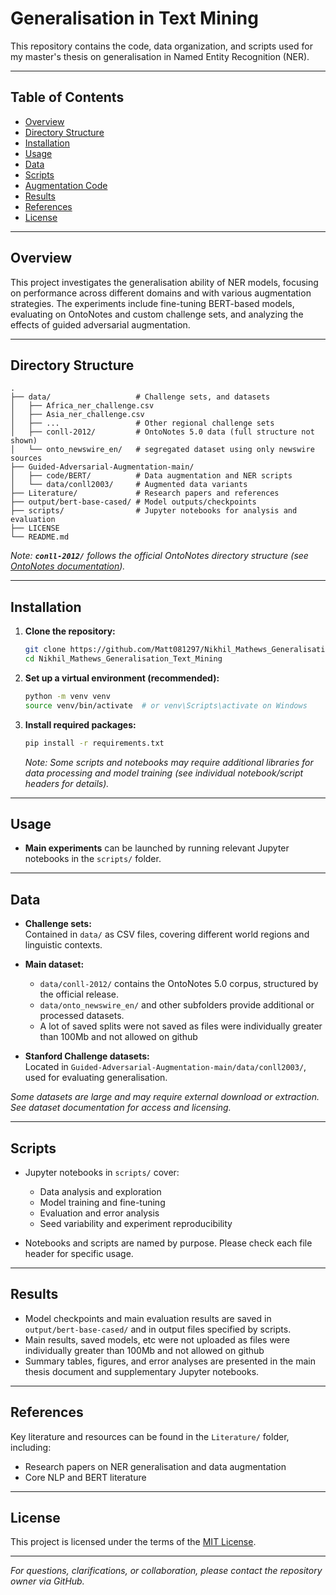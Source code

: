 # Generalisation in Text Mining

This repository contains the code, data organization, and scripts used for my master's thesis on generalisation in Named Entity Recognition (NER).

---

## Table of Contents

- [Overview](#overview)
- [Directory Structure](#directory-structure)
- [Installation](#installation)
- [Usage](#usage)
- [Data](#data)
- [Scripts](#scripts)
- [Augmentation Code](#augmentation-code)
- [Results](#results)
- [References](#references)
- [License](#license)

---

## Overview

This project investigates the generalisation ability of NER models, focusing on performance across different domains and with various augmentation strategies. The experiments include fine-tuning BERT-based models, evaluating on OntoNotes and custom challenge sets, and analyzing the effects of guided adversarial augmentation.

---

## Directory Structure

```text
.
├── data/                   # Challenge sets, and datasets
│   ├── Africa_ner_challenge.csv
│   ├── Asia_ner_challenge.csv
│   ├── ...                 # Other regional challenge sets
│   ├── conll-2012/         # OntoNotes 5.0 data (full structure not shown)
│   └── onto_newswire_en/   # segregated dataset using only newswire sources
├── Guided-Adversarial-Augmentation-main/
│   ├── code/BERT/          # Data augmentation and NER scripts
│   └── data/conll2003/     # Augmented data variants
├── Literature/             # Research papers and references
├── output/bert-base-cased/ # Model outputs/checkpoints
├── scripts/                # Jupyter notebooks for analysis and evaluation
├── LICENSE
└── README.md
```

_Note: **`conll-2012/`** follows the official OntoNotes directory structure (see _[_OntoNotes documentation_](https://catalog.ldc.upenn.edu/docs/LDC2013T19/OntoNotes-Release-5.0.pdf)_)._

---

## Installation

1. **Clone the repository:**

   ```bash
   git clone https://github.com/Matt081297/Nikhil_Mathews_Generalisation_Text_Mining.git
   cd Nikhil_Mathews_Generalisation_Text_Mining
   ```

2. **Set up a virtual environment (recommended):**

   ```bash
   python -m venv venv
   source venv/bin/activate  # or venv\Scripts\activate on Windows
   ```

3. **Install required packages:**

   ```bash
   pip install -r requirements.txt
   ```

   _Note: Some scripts and notebooks may require additional libraries for data processing and model training (see individual notebook/script headers for details)._

---

## Usage

- **Main experiments** can be launched by running relevant Jupyter notebooks in the `scripts/` folder.

---

## Data

- **Challenge sets:**\
  Contained in `data/` as CSV files, covering different world regions and linguistic contexts.

- **Main dataset:**

  - `data/conll-2012/` contains the OntoNotes 5.0 corpus, structured by the official release.
  - `data/onto_newswire_en/` and other subfolders provide additional or processed datasets.
  - A lot of saved splits were not saved as files were individually greater than 100Mb and not allowed on github

- **Stanford Challenge datasets:**\
  Located in `Guided-Adversarial-Augmentation-main/data/conll2003/`, used for evaluating generalisation.

_Some datasets are large and may require external download or extraction. See dataset documentation for access and licensing._

---

## Scripts

- Jupyter notebooks in `scripts/` cover:

  - Data analysis and exploration
  - Model training and fine-tuning
  - Evaluation and error analysis
  - Seed variability and experiment reproducibility

- Notebooks and scripts are named by purpose. Please check each file header for specific usage.

---

## Results

- Model checkpoints and main evaluation results are saved in `output/bert-base-cased/` and in output files specified by scripts.
- Main results, saved models, etc were not uploaded as files were individually greater than 100Mb and not allowed on github
- Summary tables, figures, and error analyses are presented in the main thesis document and supplementary Jupyter notebooks.

---

## References

Key literature and resources can be found in the `Literature/` folder, including:

- Research papers on NER generalisation and data augmentation
- Core NLP and BERT literature

---

## License

This project is licensed under the terms of the [MIT License](LICENSE).

---

_For questions, clarifications, or collaboration, please contact the repository owner via GitHub._
